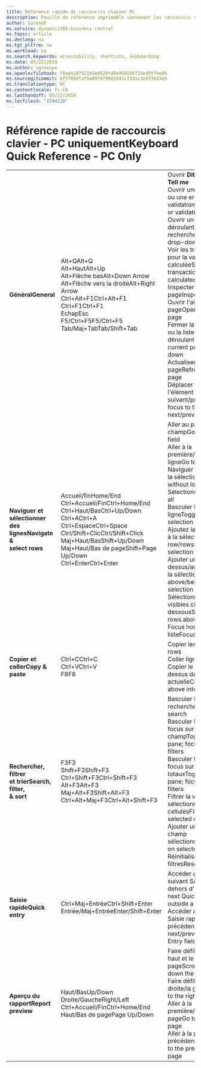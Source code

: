 ```yaml
---
title: Référence rapide de raccourcis clavier PC
description: Feuille de référence imprimable contenant les raccourcis clavier les plus populaires pour les utilisateurs de PC.
author: SorenGP
ms.service: dynamics365-business-central
ms.topic: article
ms.devlang: na
ms.tgt_pltfrm: na
ms.workload: na
ms.search.keywords: accessibility, shortcuts, keyboarding
ms.date: 05/22/2019
ms.author: sgroespe
ms.openlocfilehash: f0ada187d21b5ed920fd9e969586f33ed0ffbe8b
ms.sourcegitcommit: bf5f89dfaf5ad9f8f9902941cf3dac3e9f3553e5
ms.translationtype: HT
ms.contentlocale: fr-CA
ms.lasthandoff: 05/22/2019
ms.locfileid: "1594228"
---
```

# <a name="keyboard-quick-reference---pc-only"></a><span data-ttu-id="a368b-103">Référence rapide de raccourcis clavier - PC uniquement</span><span class="sxs-lookup"><span data-stu-id="a368b-103">Keyboard Quick Reference - PC Only</span></span>

||||  
|----------------|-----------|----------------|
|<span data-ttu-id="a368b-104">**Général**</span><span class="sxs-lookup"><span data-stu-id="a368b-104">**General**</span></span>|<span data-ttu-id="a368b-105">Alt+Q</span><span class="sxs-lookup"><span data-stu-id="a368b-105">Alt+Q</span></span><br /><span data-ttu-id="a368b-106">Alt+Haut</span><span class="sxs-lookup"><span data-stu-id="a368b-106">Alt+Up</span></span><br /><span data-ttu-id="a368b-107">Alt+Flèche bas</span><span class="sxs-lookup"><span data-stu-id="a368b-107">Alt+Down Arrow</span></span><br /><span data-ttu-id="a368b-108">Alt+Flèche vers la droite</span><span class="sxs-lookup"><span data-stu-id="a368b-108">Alt+Right Arrow</span></span><br /><span data-ttu-id="a368b-109">Ctrl+Alt+F1</span><span class="sxs-lookup"><span data-stu-id="a368b-109">Ctrl+Alt+F1</span></span><br /><span data-ttu-id="a368b-110">Ctrl+F1</span><span class="sxs-lookup"><span data-stu-id="a368b-110">Ctrl+F1</span></span><br /><span data-ttu-id="a368b-111">Echap</span><span class="sxs-lookup"><span data-stu-id="a368b-111">Esc</span></span><br /><span data-ttu-id="a368b-112">F5/Ctrl+F5</span><span class="sxs-lookup"><span data-stu-id="a368b-112">F5/Ctrl+F5</span></span><br /><span data-ttu-id="a368b-113">Tab/Maj+Tab</span><span class="sxs-lookup"><span data-stu-id="a368b-113">Tab/Shift+Tab</span></span><br />|<span data-ttu-id="a368b-114">Ouvrir **Dites-moi**</span><span class="sxs-lookup"><span data-stu-id="a368b-114">Open **Tell me**</span></span><br /><span data-ttu-id="a368b-115">Ouvrir une info-bulle ou une erreur de validation</span><span class="sxs-lookup"><span data-stu-id="a368b-115">Open tooltip or validation error</span></span><br /><span data-ttu-id="a368b-116">Ouvrir un menu déroulant ou une recherche</span><span class="sxs-lookup"><span data-stu-id="a368b-116">Open a drop-down or look up</span></span><br /><span data-ttu-id="a368b-117">Voir les transactions pour la valeur calculée</span><span class="sxs-lookup"><span data-stu-id="a368b-117">See the transactions for calculated value</span></span><br /><span data-ttu-id="a368b-118">Inspecter la page</span><span class="sxs-lookup"><span data-stu-id="a368b-118">Inspect the page</span></span><br /><span data-ttu-id="a368b-119">Ouvrir l'aide de la page</span><span class="sxs-lookup"><span data-stu-id="a368b-119">Open help for the page</span></span><br /><span data-ttu-id="a368b-120">Fermer la page actuelle ou la liste déroulante</span><span class="sxs-lookup"><span data-stu-id="a368b-120">Close the current page or drop-down</span></span><br /><span data-ttu-id="a368b-121">Actualiser/recharger la page</span><span class="sxs-lookup"><span data-stu-id="a368b-121">Refresh/reload page</span></span><br /><span data-ttu-id="a368b-122">Déplacer le focus sur l'élément suivant/précédent</span><span class="sxs-lookup"><span data-stu-id="a368b-122">Move focus to the next/previous element</span></span>|
|<span data-ttu-id="a368b-123">**Naviguer et <br />sélectionner des lignes**</span><span class="sxs-lookup"><span data-stu-id="a368b-123">**Navigate &<br />select rows**</span></span>| <span data-ttu-id="a368b-124">Accueil/fin</span><span class="sxs-lookup"><span data-stu-id="a368b-124">Home/End</span></span><br /><span data-ttu-id="a368b-125">Ctrl+Accueil/Fin</span><span class="sxs-lookup"><span data-stu-id="a368b-125">Ctrl+Home/End</span></span> <br /><span data-ttu-id="a368b-126">Ctrl+Haut/Bas</span><span class="sxs-lookup"><span data-stu-id="a368b-126">Ctrl+Up/Down</span></span><br /><span data-ttu-id="a368b-127">Ctrl+A</span><span class="sxs-lookup"><span data-stu-id="a368b-127">Ctrl+A</span></span> <br /><span data-ttu-id="a368b-128">Ctrl+Espace</span><span class="sxs-lookup"><span data-stu-id="a368b-128">Ctrl+Space</span></span><br /><span data-ttu-id="a368b-129">Ctrl/Shift+Clic</span><span class="sxs-lookup"><span data-stu-id="a368b-129">Ctrl/Shift+Click</span></span><br /><span data-ttu-id="a368b-130">Maj+Haut/Bas</span><span class="sxs-lookup"><span data-stu-id="a368b-130">Shift+Up/Down</span></span><br /><span data-ttu-id="a368b-131">Maj+Haut/Bas de page</span><span class="sxs-lookup"><span data-stu-id="a368b-131">Shift+Page Up/Down</span></span><br /><span data-ttu-id="a368b-132">Ctrl+Enter</span><span class="sxs-lookup"><span data-stu-id="a368b-132">Ctrl+Enter</span></span>| <span data-ttu-id="a368b-133">Aller au premier/dernier champ</span><span class="sxs-lookup"><span data-stu-id="a368b-133">Go to first/last field</span></span><br /><span data-ttu-id="a368b-134">Aller à la première/dernière ligne</span><span class="sxs-lookup"><span data-stu-id="a368b-134">Go to first/last row</span></span><br /><span data-ttu-id="a368b-135">Naviguer sans perdre la sélection</span><span class="sxs-lookup"><span data-stu-id="a368b-135">Navigate without losing selection</span></span><br /><span data-ttu-id="a368b-136">Sélectionner tout</span><span class="sxs-lookup"><span data-stu-id="a368b-136">Select all</span></span><br /><span data-ttu-id="a368b-137">Basculer la sélection de ligne</span><span class="sxs-lookup"><span data-stu-id="a368b-137">Toggle row selection</span></span><br /> <span data-ttu-id="a368b-138">Ajoutez la ou les lignes à la sélection</span><span class="sxs-lookup"><span data-stu-id="a368b-138">Add the row/rows to the selection</span></span><br /><span data-ttu-id="a368b-139">Ajouter une ligne au-dessus/au dessous de la sélection</span><span class="sxs-lookup"><span data-stu-id="a368b-139">Add row above/below to selection</span></span><br /><span data-ttu-id="a368b-140">Sélectionner les lignes visibles ci-dessus/ci-dessous</span><span class="sxs-lookup"><span data-stu-id="a368b-140">Select visible rows above/below</span></span> <br /><span data-ttu-id="a368b-141">Focus hors de la liste</span><span class="sxs-lookup"><span data-stu-id="a368b-141">Focus out of the list</span></span>|
|<span data-ttu-id="a368b-142">**Copier et coller**</span><span class="sxs-lookup"><span data-stu-id="a368b-142">**Copy & paste**</span></span>|<span data-ttu-id="a368b-143">Ctrl+C</span><span class="sxs-lookup"><span data-stu-id="a368b-143">Ctrl+C</span></span><br /><span data-ttu-id="a368b-144">Ctrl+V</span><span class="sxs-lookup"><span data-stu-id="a368b-144">Ctrl+V</span></span><br /><span data-ttu-id="a368b-145">F8</span><span class="sxs-lookup"><span data-stu-id="a368b-145">F8</span></span>|<span data-ttu-id="a368b-146">Copier les lignes</span><span class="sxs-lookup"><span data-stu-id="a368b-146">Copy rows</span></span><br /><span data-ttu-id="a368b-147">Coller lignes</span><span class="sxs-lookup"><span data-stu-id="a368b-147">Paste rows</span></span><br /><span data-ttu-id="a368b-148">Copier le champ au-dessus dans la ligne actuelle</span><span class="sxs-lookup"><span data-stu-id="a368b-148">Copy field above into current row</span></span>|
|<span data-ttu-id="a368b-149">**Rechercher, filtrer <br />et trier**</span><span class="sxs-lookup"><span data-stu-id="a368b-149">**Search, filter, <br />& sort**</span></span>|<span data-ttu-id="a368b-150">F3</span><span class="sxs-lookup"><span data-stu-id="a368b-150">F3</span></span><br /><span data-ttu-id="a368b-151">Shift+F3</span><span class="sxs-lookup"><span data-stu-id="a368b-151">Shift+F3</span></span><br /><span data-ttu-id="a368b-152">Ctrl+Shift+F3</span><span class="sxs-lookup"><span data-stu-id="a368b-152">Ctrl+Shift+F3</span></span><br /><span data-ttu-id="a368b-153">Alt+F3</span><span class="sxs-lookup"><span data-stu-id="a368b-153">Alt+F3</span></span><br /><span data-ttu-id="a368b-154">Maj+Alt+F3</span><span class="sxs-lookup"><span data-stu-id="a368b-154">Shift+Alt+F3</span></span><br /><span data-ttu-id="a368b-155">Ctrl+Alt+Maj+F3</span><span class="sxs-lookup"><span data-stu-id="a368b-155">Ctrl+Alt+Shift+F3</span></span>|<span data-ttu-id="a368b-156">Basculer la recherche</span><span class="sxs-lookup"><span data-stu-id="a368b-156">Toggle search</span></span><br /><span data-ttu-id="a368b-157">Basculer le volet Filtre ; focus sur les filtres de champ</span><span class="sxs-lookup"><span data-stu-id="a368b-157">Toggle filter pane; focus on field filters</span></span><br /><span data-ttu-id="a368b-158">Basculer le volet Filtre ; focus sur les filtres de totaux</span><span class="sxs-lookup"><span data-stu-id="a368b-158">Toggle filter pane; focus on totals filters</span></span><br /><span data-ttu-id="a368b-159">Filtrer la valeur sélectionnée de cellules</span><span class="sxs-lookup"><span data-stu-id="a368b-159">Filter on selected cell value</span></span><br /><span data-ttu-id="a368b-160">Ajouter un filtre au champ sélectionnée</span><span class="sxs-lookup"><span data-stu-id="a368b-160">Add filter on selected field</span></span><br /><span data-ttu-id="a368b-161">Réinitialiser les filtres</span><span class="sxs-lookup"><span data-stu-id="a368b-161">Reset filters</span></span>|
|<span data-ttu-id="a368b-162">**Saisie rapide**</span><span class="sxs-lookup"><span data-stu-id="a368b-162">**Quick entry**</span></span>|<span data-ttu-id="a368b-163">Ctrl+Maj+Entrée</span><span class="sxs-lookup"><span data-stu-id="a368b-163">Ctrl+Shift+Enter</span></span><br /><span data-ttu-id="a368b-164">Entrée/Maj+Entrée</span><span class="sxs-lookup"><span data-stu-id="a368b-164">Enter/Shift+Enter</span></span>|<span data-ttu-id="a368b-165">Accéder au champ suivant Saisie rapide en dehors d'une liste</span><span class="sxs-lookup"><span data-stu-id="a368b-165">Go to next Quick Entry field outside a list</span></span><br /><span data-ttu-id="a368b-166">Accéder au champ Saisie rapide précédent/suivant</span><span class="sxs-lookup"><span data-stu-id="a368b-166">Go to next/previous Quick Entry field</span></span>|
|<span data-ttu-id="a368b-167">**Aperçu du rapport**</span><span class="sxs-lookup"><span data-stu-id="a368b-167">**Report preview**</span></span>|<span data-ttu-id="a368b-168">Haut/Bas</span><span class="sxs-lookup"><span data-stu-id="a368b-168">Up/Down</span></span><br /><span data-ttu-id="a368b-169">Droite/Gauche</span><span class="sxs-lookup"><span data-stu-id="a368b-169">Right/Left</span></span><br /><span data-ttu-id="a368b-170">Ctrl+Accueil/Fin</span><span class="sxs-lookup"><span data-stu-id="a368b-170">Ctrl+Home/End</span></span><br /><span data-ttu-id="a368b-171">Haut/Bas de page</span><span class="sxs-lookup"><span data-stu-id="a368b-171">Page Up/Down</span></span>|<span data-ttu-id="a368b-172">Faire défiler vers le haut et le bas de la page</span><span class="sxs-lookup"><span data-stu-id="a368b-172">Scroll up and down the page</span></span><br /><span data-ttu-id="a368b-173">Faire défiler vers la droite/la gauche</span><span class="sxs-lookup"><span data-stu-id="a368b-173">Scroll to the right/left</span></span> <br /><span data-ttu-id="a368b-174">Aller à la première/dernière page</span><span class="sxs-lookup"><span data-stu-id="a368b-174">Go to the first/last page</span></span><br /><span data-ttu-id="a368b-175">Aller à la page précédente/suivante</span><span class="sxs-lookup"><span data-stu-id="a368b-175">Go to the previous/next page</span></span>|
